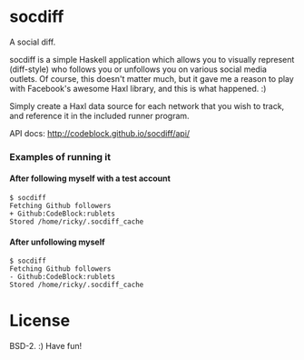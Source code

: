 # socdiff

A social diff.

socdiff is a simple Haskell application which allows you to visually represent
(diff-style) who follows you or unfollows you on various social media outlets.
Of course, this doesn't matter much, but it gave me a reason to play with
Facebook's awesome Haxl library, and this is what happened. :)

Simply create a Haxl data source for each network that you wish to track, and
reference it in the included runner program.

API docs: http://codeblock.github.io/socdiff/api/

### Examples of running it

#### After following myself with a test account

```
$ socdiff
Fetching Github followers
+ Github:CodeBlock:rublets
Stored /home/ricky/.socdiff_cache
```

#### After unfollowing myself

```
$ socdiff
Fetching Github followers
- Github:CodeBlock:rublets
Stored /home/ricky/.socdiff_cache
```

# License

BSD-2. :) Have fun!
